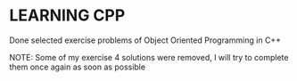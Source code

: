 # LEARNING CPP

Done selected exercise problems of Object Oriented Programming in C++

NOTE: Some of my exercise 4 solutions were removed, I will try to complete them once again as soon as possible
